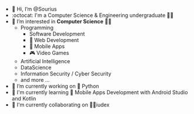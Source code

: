 - 👋 Hi, I’m @Sourius
- :octocat: I'm a Computer Science & Engineering undergraduate 👨‍💻
- 👀 I’m interested in **Computer Science** 🧑‍💻
	- Programming
	  - Software Development
	  - 📄 Web Development
	  - 📱 Mobile Apps
	  - 🎮 Video Games
	- Artificial Intelligence
	- DataScience
	- Information Security / Cyber Security
	- and more ...
- 🔭 I’m currently working on 🐍 Python
- 🌱 I'm currently learning 🤖 Mobile Apps Development with Android Studio and Kotlin
- 👯 I'm currently collaborating on 🧑‍⚖️iudex

<!--
- :arrow_right: Kotlin + Mobile Apps Development
- :arrow_right: C++ and C#
- :arrow_right: Unity + Game Development
--> 

<!-- 
- 🔭 I’m currently working on ...
- 🌱 I’m currently learning ...
- 👯 I’m looking to collaborate on ...
- 🤔 I’m looking for help with ...
- 💬 Ask me about ...
- 📫 How to reach me: ...
- 😄 Pronouns: ...
- ⚡ Fun fact: ...
- https://gist.github.com/rxaviers/7360908
-->
